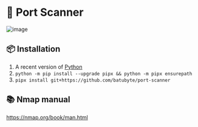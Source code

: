 # 🛜 Port Scanner
![image](https://github.com/user-attachments/assets/31e01990-7348-4016-bd61-97a737fc0941)

## 📦 Installation
1. A recent version of [Python](https://www.python.org/downloads)
2. ``python -m pip install --upgrade pipx && python -m pipx ensurepath``
3. ``pipx install git+https://github.com/batubyte/port-scanner``

## 📚 Nmap manual
https://nmap.org/book/man.html
